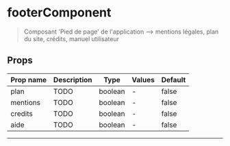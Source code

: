 # footerComponent

> Composant 'Pied de page' de l'application
> --> mentions légales, plan du site, crédits, manuel utilisateur

## Props

| Prop name | Description | Type    | Values | Default |
| --------- | ----------- | ------- | ------ | ------- |
| plan      | TODO        | boolean | -      | false   |
| mentions  | TODO        | boolean | -      | false   |
| credits   | TODO        | boolean | -      | false   |
| aide      | TODO        | boolean | -      | false   |

---
